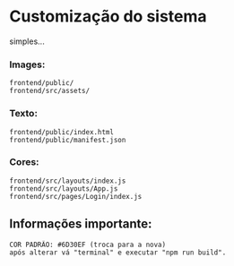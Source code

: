 # Customização do sistema
simples...

### Images: 
    frontend/public/
    frontend/src/assets/

### Texto:
    frontend/public/index.html
    frontend/public/manifest.json

### Cores:
    frontend/src/layouts/index.js
    frontend/src/layouts/App.js
    frontend/src/pages/Login/index.js

## Informações importante:
    COR PADRÃO: #6D30EF (troca para a nova)
    após alterar vá "terminal" e executar "npm run build".


